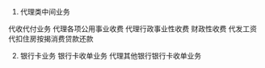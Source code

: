 




1. 代理类中间业务

 代收代付业务 
  代理各项公用事业收费
  代理行政事业性收费
  财政性收费
  代发工资
  代扣住房按揭消费贷款还款
  
2. 银行卡业务
 银行卡收单业务
 代理其他银行银行卡收单业务 
